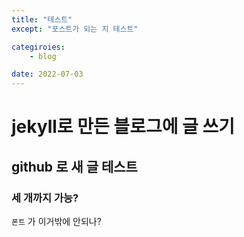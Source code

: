 ```yaml
---
title: "테스트"
except: "포스트가 되는 지 테스트"

categiroies:
    - blog

date: 2022-07-03
---
```


# jekyll로 만든 블로그에 글 쓰기

## **github** 로 새 글 테스트 <br>

### 세 개까지 가능?

`폰트` 가 이거밖에 안되나?
